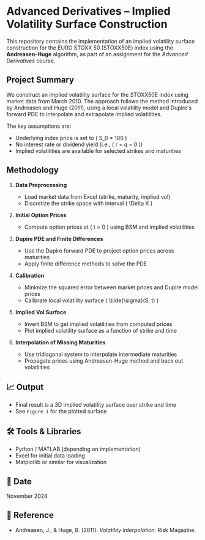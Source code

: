 # Advanced Derivatives – Implied Volatility Surface Construction

This repository contains the implementation of an implied volatility surface construction for the EURO STOXX 50 (STOXX50E) index using the **Andreasen-Huge** algorithm, as part of an assignment for the *Advanced Derivatives* course.

## Project Summary

We construct an implied volatility surface for the STOXX50E index using market data from March 2010. The approach follows the method introduced by Andreasen and Huge (2011), using a local volatility model and Dupire's forward PDE to interpolate and extrapolate implied volatilities.

The key assumptions are:
- Underlying index price is set to \( S_0 = 100 \)
- No interest rate or dividend yield (i.e., \( r = q = 0 \))
- Implied volatilities are available for selected strikes and maturities

##  Methodology

1. **Data Preprocessing**
   - Load market data from Excel (strike, maturity, implied vol)
   - Discretize the strike space with interval \( \Delta K \)

2. **Initial Option Prices**
   - Compute option prices at \( t = 0 \) using BSM and implied volatilities

3. **Dupire PDE and Finite Differences**
   - Use the Dupire forward PDE to project option prices across maturities
   - Apply finite difference methods to solve the PDE

4. **Calibration**
   - Minimize the squared error between market prices and Dupire model prices
   - Calibrate local volatility surface \( \tilde{\sigma}(S, t) \)

5. **Implied Vol Surface**
   - Invert BSM to get implied volatilities from computed prices
   - Plot implied volatility surface as a function of strike and time

6. **Interpolation of Missing Maturities**
   - Use tridiagonal system to interpolate intermediate maturities
   - Propagate prices using Andreasen-Huge method and back out volatilities

## 📈 Output

- Final result is a 3D implied volatility surface over strike and time
- See `Figure 1` for the plotted surface

## 🛠️ Tools & Libraries

- Python / MATLAB (depending on implementation)
- Excel for initial data loading
- Matplotlib or similar for visualization


## 📅 Date

November 2024

## 📄 Reference

- Andreasen, J., & Huge, B. (2011). *Volatility interpolation*. Risk Magazine.
